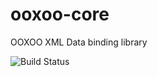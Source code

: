 ooxoo-core
==========

OOXOO XML Data binding library


![Build Status]("https://www.idyria.com/jenkins/job/ooxoo-core/badge/icon" "Build Status")
